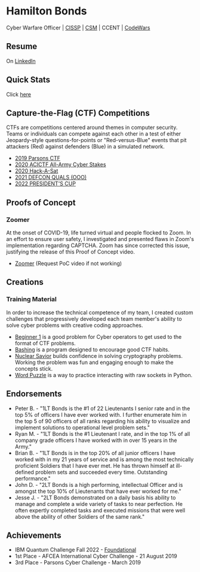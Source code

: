 # Hamilton Bonds
Cyber Warfare Officer | [CISSP](https://www.credly.com/badges/3e4d80dc-37fd-40dd-86bc-a8e233745d9e/public_url) | [CSM](https://bcert.me/sjbkfeipq) | CCENT | [CodeWars](https://www.codewars.com/users/hamilton-bonds/badges)

## Resume
On [LinkedIn](https://linkedin.com/in/hamilton-bonds/)

## Quick Stats
Click [here](https://hamilton-bonds.github.io/stats/stats.html)

## Capture-the-Flag (CTF) Competitions
CTFs are competitions centered around themes in computer security.  Teams or individuals can compete against each other in a test of either Jeopardy-style questions-for-points or "Red-versus-Blue" events that pit attackers (Red) against defenders (Blue) in a simulated network.

- [2019 Parsons CTF](https://hamilton-bonds.github.io/ctf/2019/2019_Parsons_CTF.html)
- [2020 ACICTF All-Army Cyber Stakes](https://hamilton-bonds.github.io/ctf/2020/2020_ACICTF_Cyber_Stakes.html)
- [2020 Hack-A-Sat](https://hamilton-bonds.github.io/ctf/2020/2020_Hack-A-Sat.html)
- [2021 DEFCON QUALS (OOO)](https://hamilton-bonds.github.io/ctf/2021/2021_DEFCON_QUALS.html)
- [2022 PRESIDENT'S CUP](https://hamilton-bonds.github.io/ctf/2022/2022_PRESIDENTS_CUP.html)

## Proofs of Concept

### Zoomer
At the onset of COVID-19, life turned virtual and people flocked to Zoom.  In an effort to ensure user safety, I investigated and presented flaws in Zoom's implementation regarding CAPTCHA.  Zoom has since corrected this issue, justifying the release of this Proof of Concept video.
- [Zoomer](https://hamilton-bonds.github.io/files/2020/ZoomerVideoPoC.webm) (Request PoC video if not  working)

## Creations

### Training Material
In order to increase the technical competence of my team, I created custom challenges that progressively developed each team member's ability to solve cyber problems with creative coding approaches.
- [Beginner 1](https://hamilton-bonds.github.io/creations/ctfpractice/02October2020/beginner_1/beginner_1.html) is a good problem for Cyber operators to get used to the format of CTF problems.
- [Bashing](https://hamilton-bonds.github.io/creations/ctfpractice/bashing/bashing.html) is a program designed to encourage good CTF habits.
- [Nuclear Savior](https://hamilton-bonds.github.io/creations/ctfpractice/nuclearsavior/nuclearsavior.html) builds confidence in solving cryptography problems.  Working the problem was fun and engaging enough to make the concepts stick.
- [Word Puzzle](https://hamilton-bonds.github.io/creations/ctfpractice/wordpuzzle/wordpuzzle.html) is a way to practice interacting with raw sockets in Python.

## Endorsements
- Peter B. - "1LT Bonds is the #1 of 22 Lieutenants I senior rate and in the top 5% of officers I have ever worked with.  I further enumerate him in the top 5 of 90 officers of all ranks regarding his ability to visualize and implement solutions to operational level problem sets."
- Ryan M. - "1LT Bonds is the #1 Lieutenant I rate, and in the top 1% of all company grade officers I have worked with in over 15 years in the Army."
- Brian B. - "1LT Bonds is in the top 20% of all junior officers I have worked with in my 21 years of service and is among the most technically proficient Soldiers that I have ever met.  He has thrown himself at ill-defined problem sets and succeeded every time.  Outstanding performance."
- John D. - "2LT Bonds is a high performing, intellectual Officer and is amongst the top 10% of Lieutenants that have ever worked for me."
- Jesse J. - "2LT Bonds demonstrated on a daily basis his ability to manage and complete a wide variety of tasks to near perfection.  He often expertly completed tasks and executed missions that were well above the ability of other Soldiers of the same rank."

## Achievements
- IBM Quantum Challenge Fall 2022 - [Foundational](https://www.credly.com/badges/dc689ec7-2bf7-4b84-b90c-92ddc65a0bf1/public_url)
- 1st Place - AFCEA International Cyber Challenge - 21 August 2019
- 3rd Place - Parsons Cyber Challenge - March 2019
